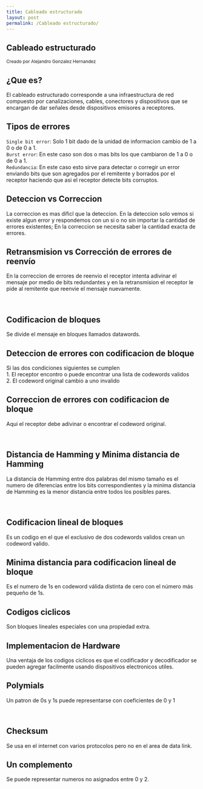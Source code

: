 ```yaml
---
title: Cableado estructurado
layout: post
permalink: /Cableado estructurado/
---
```


<section>
    <h1>Cableado estructurado</h1>
    <p>
        <small>Creado por Alejandro Gonzalez Hernandez</small>
    </p>
</section>

<section data-transition="slide" data-background="#b5533c" data-background-transition="fade">
    <h2>¿Que es?</h2>
    <p class="fragment current-visible">
       El cableado estructurado corresponde a una infraestructura de red compuesto por canalizaciones, cables, conectores y dispositivos que se encargan de dar señales desde dispositivos emisores a receptores.
    </p>
</section>

<!-- 10.1 -->
<section>
    <section>
        <h2>Tipos de errores</h2>
        <p><code>Single bit error</code>: Solo 1 bit dado de la unidad de informacion cambio de 1 a 0 o de 0 a 1.<br> <code>Burst error</code>: En este caso son dos o mas bits los que cambiaron de 1 a 0 o de 0 a 1.<br> <code>Redundancia</code>: En este caso esto sirve para detectar o corregir un error enviando bits que son agregados por el remitente y borrados por el receptor haciendo que asi el receptor detecte bits corruptos. </p>
        <a href="#" class="navigate-down">
        </a>
    </section>
    <section>
        <h2>Deteccion vs Correccion</h2>
        <p>La correccion es mas dificl que la deteccion. En la deteccion solo vemos si existe algun error y respondemos con un si o no sin importar la cantidad de errores existentes; En la correccion se necesita saber la cantidad exacta de errores.</p>
    </section>
    <section>
        <h2>Retransmision vs Corrección de errores de reenvío </h2>
        <p>En la correccion de errores de reenvio el receptor intenta adivinar el mensaje por medio de bits redundantes y en la retransmision el receptor le pide al remitente que reenvie el mensaje nuevamente.</p>
        <br>
        <a href="#/2">
        </a>
    </section>
</section>


<!--10.2 -->
<section>
    <section>
        <h2>Codificacion de bloques</h2>
        <p>Se divide el mensaje en bloques llamados datawords.</p>
        <a href="#" class="navigate-down">
        </a>
    </section>
    <section>
        <h2>Deteccion de errores con codificacion de bloque</h2>
        <p>Si las dos condiciones siguientes se cumplen<br> 
        1. El receptor encontro o puede encontrar una lista de codewords validos <br>
        2. El codeword original cambio a uno invalido</p>
    </section>
    <section>
        <h2>Correccion de errores con codificacion de bloque</h2>
        <p>Aqui el receptor debe adivinar o encontrar el codeword original.</p>
        <br>
        <a href="#/2">
        </a>
    </section>
        <section>
        <h2>Distancia de Hamming y Minima distancia de Hamming</h2>
        <p>La distancia de Hamming entre dos palabras del mismo tamaño es el numero de diferencias entre los bits correspondientes y la minima distancia de Hamming es la menor distancia entre todos los posibles pares.</p>
        <br>
        <a href="#/3">
        </a>
    </section>
</section>


<!--10.3 -->
<section>
    <section>
        <h2>Codificacion lineal de bloques</h2>
        <p>Es un codigo en el que el exclusivo de dos codewords validos crean un codeword valido.</p>
        <a href="#" class="navigate-down">
        </a>
    </section>
    <section>
        <h2>Minima distancia para codificacion lineal de bloque</h2>
        <p>Es el numero de 1s en codeword válida distinta de cero con el número más pequeño de 1s.</p>
    </section>
</section>


<!--10.4 -->
<section>
    <section>
        <h2>Codigos ciclicos </h2>
        <p>Son bloques lineales especiales con una propiedad extra.</p>
        <a href="#" class="navigate-down">
        </a>
    </section>
    <section>
        <h2>Implementacion de Hardware</h2>
        <p>Una ventaja de los codigos ciclicos es que el codificador y decodificador se pueden agregar facilmente usando dispositivos electronicos utiles.</p>
    </section>
    <section>
        <h2>Polymials</h2>
        <p>Un patron de 0s y 1s puede representarse con coeficientes de 0 y 1</p>
        <br>
        <a href="#/2">
        </a>
    </section>
</section>


<!--10.5 -->
<section>
    <section>
        <h2>Checksum</h2>
        <p>Se usa en el internet con varios protocolos pero no en el area de data link.</p>
        <a href="#" class="navigate-down">
        </a>
    </section>
    <section>
        <h2>Un complemento</h2>
        <p>Se puede representar numeros no asignados entre 0 y 2.</p>
    </section>
</section>
